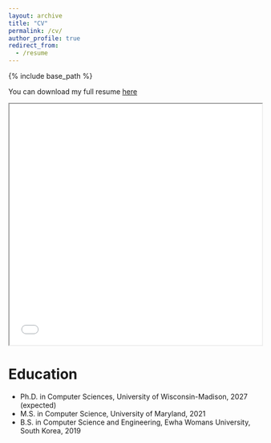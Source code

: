 ```yaml
---
layout: archive
title: "CV"
permalink: /cv/
author_profile: true
redirect_from:
  - /resume
---
```


{% include base_path %}

You can download my full resume [here](/files/resume_update_website.pdf)

<iframe src="/files/resume_update_website.pdf" width="100%" height="480" allow="autoplay"></iframe>

# Education

- Ph.D. in Computer Sciences, University of Wisconsin-Madison, 2027 (expected)
- M.S. in Computer Science, University of Maryland, 2021
- B.S. in Computer Science and Engineering, Ewha Womans University, South Korea, 2019
